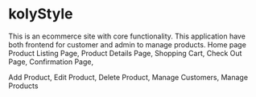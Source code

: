 # kolyStyle

This is an ecommerce site with core functionality. This application have both frontend for customer and admin to manage products.
Home page
Product Listing Page,
Product Details Page,
Shopping Cart,
Check Out Page,
Confirmation Page,

Add Product,
Edit Product,
Delete Product,
Manage Customers,
Manage Products

